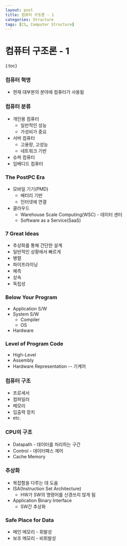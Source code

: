 ```yaml
---
layout: post
title: 컴퓨터 구조론 - 1
categories: Structure
tags: [CS, Computer Structure]
---
```


# 컴퓨터 구조론 - 1

{:toc}

### 컴퓨터 혁명

- 현재 대부분의 분야에 컴퓨터가 사용됨

### 컴퓨터 분류

- 개인용 컴퓨터
  - 일반적인 성능
  - 가성비가 중요
- 서버 컴퓨터
  - 고용량, 고성능
  - 네트워크 기반
- 슈퍼 컴퓨터
- 임베디드 컴퓨터

### The PostPC Era

- 모바일 기기(PMD)
  - 배터리 기반
  - 인터넷에 연결
- 클라우드
  - Warehouse Scale Computing(WSC) - 데이터 센터
  - Software as a Service(SaaS)

### 7 Great Ideas

- 추상화를 통해 간단한 설계
- 일반적인 상황에서 빠르게
- 병렬
- 파이프라이닝
- 예측
- 상속
- 독립성

### Below Your Program

- Application S/W
- System S/W
  - Compiler
  - OS
- Hardware

### Level of Program Code

- High-Level
- Assembly
- Hardware Representation -- 기계어

### 컴퓨터 구조

- 프로세서
- 컴파일러
- 메모리
- 입출력 장치
- etc.

### CPU의 구조

- Datapath - 데이터를 처리하는 구간
- Control - 데이터패스 제어
- Cache Memory

### 추상화

- 복잡함을 다루는 데 도움
- ISA(Instruction Set Architecture)
  - HW가 SW의 명령어를 신경쓰지 않게 됨
- Application Binary Interface
  - SW간 추상화

### Safe Place for Data

- 메인 메모리 - 휘발성
- 보조 메모리 - 비휘발성
